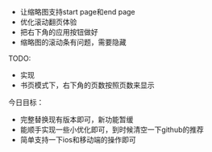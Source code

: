 * 让缩略图支持start page和end page
* 优化滚动翻页体验
* 把右下角的应用按钮做好
* 缩略图的滚动条有问题，需要隐藏

TODO:
* 实现
* 书页模式下，右下角的页数按照页数来显示


今日目标：
* 完整替换现有版本即可，新功能暂缓
* 能顺手实现一些小优化即可，到时候清空一下github的推荐
* 简单支持一下ios和移动端的操作即可
